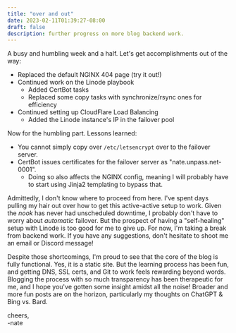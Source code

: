 ```yaml
---
title: "over and out"
date: 2023-02-11T01:39:27-08:00
draft: false
description: further progress on more blog backend work.
---
```


A busy and humbling week and a half. Let's get accomplishments out of the way:
- Replaced the default NGINX 404 page (try it out!)
- Continued work on the Linode playbook
    - Added CertBot tasks
    - Replaced some copy tasks with synchronize/rsync ones for efficiency
- Continued setting up CloudFlare Load Balancing
    - Added the Linode instance's IP in the failover pool

Now for the humbling part. Lessons learned:
- You cannot simply copy over `/etc/letsencrypt` over to the failover server.
- CertBot issues certificates for the failover server as "nate.unpass.net-0001".
    - Doing so also affects the NGINX config, meaning I will probably have to start using Jinja2 templating to bypass that. 

Admittedly, I don't know where to proceed from here. I've spent days pulling my hair out over how to get this active-active setup to work. Given the *nook* has never had unscheduled downtime, I probably don't have to worry about *automatic* failover. But the prospect of having a "self-healing" setup with Linode is too good for me to give up. For now, I'm taking a break from backend work. If you have any suggestions, don't hesitate to shoot me an email or Discord message!

Despite those shortcomings, I'm proud to see that the core of the blog is fully functional. Yes, it is a static site. But the learning process has been fun, and getting DNS, SSL certs, and Git to work feels rewarding beyond words. Blogging the process with so much transparency has been therapeutic for me, and I hope you've gotten some insight amidst all the noise! Broader and more fun posts are on the horizon, particularly my thoughts on ChatGPT & Bing vs. Bard.

cheers,\
-nate

